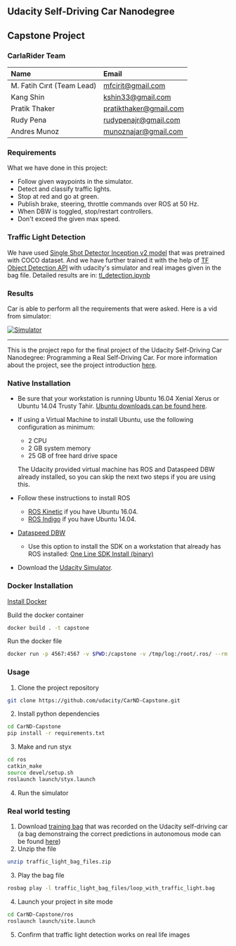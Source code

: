 ## Udacity Self-Driving Car Nanodegree
## Capstone Project

### CarlaRider Team
| Name                       | Email                    |
|:---------------------------|:-------------------------|
| M. Fatih Cırıt (Team Lead) | mfcirit@gmail.com        |
| Kang Shin                  | kshin33@gmail.com        |
| Pratik Thaker              | pratikthaker@gmail.com   |
| Rudy Pena                  | rudypenajr@gmail.com     |
| Andres Munoz               | munoznajar@gmail.com     |

### Requirements
What we have done in this project: 

* Follow given waypoints in the simulator.
* Detect and classify traffic lights.
* Stop at red and go at green.
* Publish brake, steering, throttle commands over ROS at 50 Hz.
* When DBW is toggled, stop/restart controllers.
* Don't exceed the given max speed.

### Traffic Light Detection

We have used [Single Shot Detector Inception v2 model](https://github.com/tensorflow/models/blob/master/research/object_detection/g3doc/detection_model_zoo.md) that was pretrained with COCO dataset. And we have further trained it with the help of [TF Object Detection API](https://github.com/tensorflow/models/blob/master/research/object_detection/g3doc/using_your_own_dataset.md) with udacity's simulator and real images given in the bag file.
Detailed results are in: [tl_detection.ipynb](https://github.com/CarlaRider-Team/CarlaRider-Udacity/blob/master/tl_detection.ipynb)

### Results 

Car is able to perform all the requirements that were asked. Here is a vid from simulator:

[![Simulator](http://img.youtube.com/vi/RTB42JcAkKk/0.jpg)](http://www.youtube.com/watch?v=RTB42JcAkKk "Simulator")

---

This is the project repo for the final project of the Udacity Self-Driving Car Nanodegree: Programming a Real Self-Driving Car. For more information about the project, see the project introduction [here](https://classroom.udacity.com/nanodegrees/nd013/parts/6047fe34-d93c-4f50-8336-b70ef10cb4b2/modules/e1a23b06-329a-4684-a717-ad476f0d8dff/lessons/462c933d-9f24-42d3-8bdc-a08a5fc866e4/concepts/5ab4b122-83e6-436d-850f-9f4d26627fd9).

### Native Installation

* Be sure that your workstation is running Ubuntu 16.04 Xenial Xerus or Ubuntu 14.04 Trusty Tahir. [Ubuntu downloads can be found here](https://www.ubuntu.com/download/desktop).
* If using a Virtual Machine to install Ubuntu, use the following configuration as minimum:
  * 2 CPU
  * 2 GB system memory
  * 25 GB of free hard drive space

  The Udacity provided virtual machine has ROS and Dataspeed DBW already installed, so you can skip the next two steps if you are using this.

* Follow these instructions to install ROS
  * [ROS Kinetic](http://wiki.ros.org/kinetic/Installation/Ubuntu) if you have Ubuntu 16.04.
  * [ROS Indigo](http://wiki.ros.org/indigo/Installation/Ubuntu) if you have Ubuntu 14.04.
* [Dataspeed DBW](https://bitbucket.org/DataspeedInc/dbw_mkz_ros)
  * Use this option to install the SDK on a workstation that already has ROS installed: [One Line SDK Install (binary)](https://bitbucket.org/DataspeedInc/dbw_mkz_ros/src/81e63fcc335d7b64139d7482017d6a97b405e250/ROS_SETUP.md?fileviewer=file-view-default)
* Download the [Udacity Simulator](https://github.com/udacity/CarND-Capstone/releases/tag/v1.2).

### Docker Installation
[Install Docker](https://docs.docker.com/engine/installation/)

Build the docker container
```bash
docker build . -t capstone
```

Run the docker file
```bash
docker run -p 4567:4567 -v $PWD:/capstone -v /tmp/log:/root/.ros/ --rm -it capstone
```

### Usage

1. Clone the project repository
```bash
git clone https://github.com/udacity/CarND-Capstone.git
```

2. Install python dependencies
```bash
cd CarND-Capstone
pip install -r requirements.txt
```
3. Make and run styx
```bash
cd ros
catkin_make
source devel/setup.sh
roslaunch launch/styx.launch
```
4. Run the simulator

### Real world testing
1. Download [training bag](https://drive.google.com/file/d/0B2_h37bMVw3iYkdJTlRSUlJIamM/view?usp=sharing) that was recorded on the Udacity self-driving car (a bag demonstraing the correct predictions in autonomous mode can be found [here](https://drive.google.com/open?id=0B2_h37bMVw3iT0ZEdlF4N01QbHc))
2. Unzip the file
```bash
unzip traffic_light_bag_files.zip
```
3. Play the bag file
```bash
rosbag play -l traffic_light_bag_files/loop_with_traffic_light.bag
```
4. Launch your project in site mode
```bash
cd CarND-Capstone/ros
roslaunch launch/site.launch
```
5. Confirm that traffic light detection works on real life images
